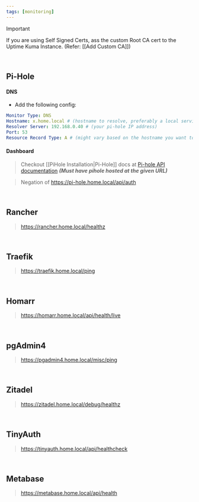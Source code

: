 ```yaml
---
tags: [monitoring]
---
```


> [!important] 
> If you are using Self Signed Certs, ass the custom Root CA cert to the Uptime Kuma Instance. (Refer: [[Add Custom CA]])

</br>

## Pi-Hole 

#### DNS

- Add the following config:
```yaml ln:False
Monitor Type: DNS
Hostname: x.home.local # (hostname to resolve, preferably a local service)
Resolver Server: 192.168.0.40 # (your pi-hole IP address)
Port: 53
Resource Record Type: A # (might vary based on the hostname you want to resolve)
```

#### Dashboard

> Checkout [[PiHole Installation|Pi-Hole]] docs at [Pi-hole API documentation](https://pi-hole.home.local/api/docs/)
> ***(Must have pihole hosted at the given URL)***

> Negation of
> https://pi-hole.home.local/api/auth


</br>

## Rancher

> https://rancher.home.local/healthz


</br>

## Traefik

> https://traefik.home.local/ping

</br>

## Homarr

> https://homarr.home.local/api/health/live

</br>

## pgAdmin4

> https://pgadmin4.home.local/misc/ping

</br>

## Zitadel

> https://zitadel.home.local/debug/healthz

</br>

## TinyAuth

> https://tinyauth.home.local/api/healthcheck

</br>

## Metabase

> https://metabase.home.local/api/health